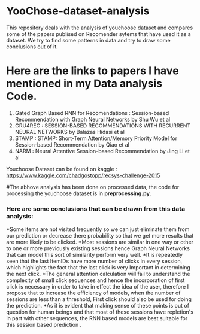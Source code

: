 # YooChose-dataset-analysis
This repository deals with the analysis of youchoose dataset and compares some of the papers publised on Recomender sytems that have used it as a dataset. We try to find some patterns in data and try to draw some conclusions out of it. 

# Here are the links to papers I have mentioned in my Data analysis Code. 
1. Gated Graph Based RNN for Recomendations : Session-based Recommendation with Graph Neural Networks by Shu Wu et al
2. GRU4REC : SESSION-BASED RECOMMENDATIONS WITH RECURRENT NEURAL NETWORKS by Balazas Hidasi et al
3. STAMP : STAMP: Short-Term Attention/Memory Priority Model for Session-based Recommendation by Qiao et al
4. NARM : Neural Attentive Session-based Recommendation by Jing Li et al

Youchoose Dataset can be found on kaggle : https://www.kaggle.com/chadgostopp/recsys-challenge-2015

#The abhove analysis has been done on processed data, the code for processing the youchoose dataset is in **preprocessing.py**.

### Here are some conclusions that can be drawn from this data analysis:

*Some items are not visited frequently so we can just eliminate them from our prediction or decrease there probability so that we get more results that are more likely to be clicked.
*Most sessions are similar in one way or other to one or more previously existing sessions hence Graph Neural Networks that can model this sort of similarity perform very well.
*It is repeatedly seen that the last ItemIDs have more number of clicks in every session, which highlights the fact that the last click is very Important in determining the next click.
*The general attention calculation will fail to understand the complexity of small click sequences and hence the incorporation of first click is necessary in order to take in effect the  idea of the user, therefore I propose that to increase the efficiency of models, when the number of sessions are less than a threshold, First click should also be used for doing the prediction.
*As it is evident that making sense of these points is out of question for human beings and that most of these sessions have repletion's in part with other sequences, the RNN based models are best suitable for this session based prediction .
